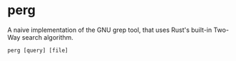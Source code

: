 # perg

A naive implementation of the GNU grep tool, that uses Rust's built-in Two-Way search algorithm.

```shell
perg [query] [file]
```
